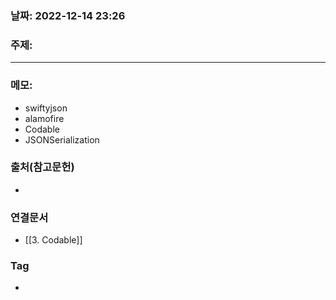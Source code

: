 ### 날짜: 2022-12-14 23:26

### 주제: 
---
### 메모: 
- swiftyjson 
- alamofire
- Codable 
- JSONSerialization
### 출처(참고문헌) 
- 

### 연결문서 
- [[3. Codable]]

### Tag
- 